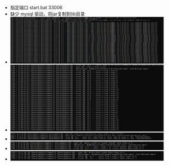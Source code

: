 * 指定端口 start.bat 33006
* 缺少 mysql 驱动，将jar复制到lib目录
* ![img.png](attach/img.png)
* ![img_1.png](attach/img_1.png)
* ![img_2.png](attach/img_2.png)
* ![img_3.png](attach/img_3.png)
* ![img_4.png](attach/img_4.png)